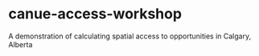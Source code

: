 # canue-access-workshop
A demonstration of calculating spatial access to opportunities in Calgary, Alberta
